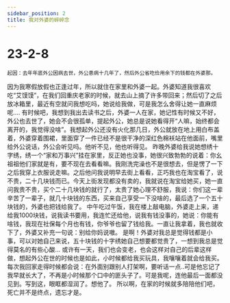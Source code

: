 ```yaml
---
sidebar_position: 2
title: 我对外婆的碎碎念
---
```


# 23-2-8

	起因：去年年底外公因病去世，外公患病十几年了，然后外公省吃俭用余下的钱都在外婆那。

  因为我寒假放假也正逢过年，所以就住在家里和外婆一起。外婆知道我很喜欢吃“艾馍馍”，在我们回重庆老家的时候，就去山上摘了许多带回来；然后切了之后放冰箱里，最近有空就问我想吃吗，她说给我做，可是我怎么舍得让她一直麻烦呢....
  有时候吧，我想到我出去读书之后，外婆一人在家，她记性有时候又不好，外公也去世了，她会不会很孤单，提起外公，她总是说她看得开“人嘛，始终都会离开的，我觉得没啥”。我想起外公还没有火化那几日，外公就放在地上用白布盖着，外婆穿着围裙，里面穿了一件已经不是很干净的深红色棉袄站在他面前，嘴里给外公说话，外公会听见吗。他听不见，他也听得见。
  昨晚外婆给我说她想绣十字绣，绣一个“家和万事兴”挂在家里，反正她也没事，她很兴致勃勃的说着：你幺祖祖他们家就是有，要不现在去看看嘛。我刚洗完澡也不是很想去，但是愣了一下之后我穿上衣服说走嘛。之后他问我说明早去街上看看，正巧我也在淘宝看了，说不贵，二十几块钱而已。今天上街发现都没有卖的，我就说在淘宝给她买，她一直问我贵不贵，买个二十几块钱的就行了，太贵了她心理不舒服，我说：你们这一辈辛苦了一辈子，就几十块钱的东西，买来自己享受一下没啥的，最后选了一个五十块钱的，外婆也把钱给我了。
  中午吃过午饭，我在楼上敲电脑，外婆走上来，递给我1000块钱，说我读书要用，我连忙还给他，说我有钱没事的，她说：你能有啥钱，我现在社保每个月也有钱，你爷爷也留了钱给我。一直让我拿着，我也就收下了，外婆又补充一句说：别给你妈说嗷。
  是啊！外婆对我总是觉得钱都是小事，可以对她自己来说，五十块钱的十字绣她自己想要都觉贵了，一想到我总是觉得莫名的有些心酸...
  或许有一天，我们也会变老，也会这样对自己的后辈这样做，想起外公在世的时候也是如此，小时候都给我买玩具，我嚷嚷着就会给我买。每次我回家走得时候都会说：在外面别跟别人打架啊，要听话一点..可是他忘记了我早就长大了，不再是小时候那个口中的匪头子了。可是我呢，连他最后一面都没见到。写到这，眼眶都湿润了。想他了。
  所以啊，在家的时候就多陪陪他们吧，死亡并不是终点，遗忘才是。